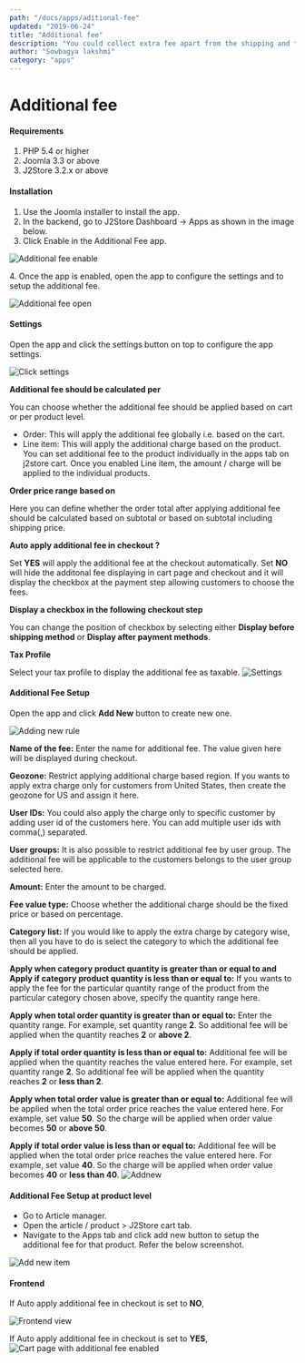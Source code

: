 ```yaml
---
path: "/docs/apps/aditional-fee"
updated: "2019-06-24"
title: "Additional fee"
description: "You could collect extra fee apart from the shipping and tax charges for your products using this extension."
author: "Sowbagya lakshmi"
category: "apps"
---
```

# Additional fee

#### Requirements

1. PHP 5.4 or higher
2. Joomla 3.3 or above
3. J2Store 3.2.x or above

#### Installation

1. Use the Joomla installer to install the app.
2. In the backend, go to J2Store Dashboard -> Apps as shown in the image below.
3. Click Enable in the Additional Fee app.

![Additional fee enable](../../images/apps/additional-fee/addfee_enable.png)

4\. Once the app is enabled, open the app to configure the settings and to setup the additional fee.

![Additional fee open](../../images/apps/additional-fee/addfee_open.png)

#### Settings

Open the app and click the settings button on top to configure the app settings.

![Click settings](../../images/apps/additional-fee/addfee_clicksettings.png)

**Additional fee should be calculated per**

You can choose whether the additional fee should be applied based on cart or per product level.

- Order: This will apply the additional fee globally i.e. based on the cart.
- Line item: This will apply the additional charge based on the product. You can set additional fee to the product individually in the apps tab on j2store cart. Once you enabled Line item, the amount / charge will be applied to the individual products.

**Order price range based on**

Here you can define whether the order total after applying additional fee should be calculated based on subtotal or based on subtotal including shipping price.

**Auto apply additional fee in checkout ?**

Set **YES** will apply the additional fee at the checkout automatically. Set **NO** will hide the additonal fee displaying in cart page and checkout and it will display the checkbox at the payment step allowing customers to choose the fees.

**Display a checkbox in the following checkout step**

You can change the position of checkbox by selecting either **Display before shipping method** or **Display after payment methods**.

**Tax Profile**

Select your tax profile to display the additional fee as taxable.
![Settings](../../images/apps/additional-fee/add-fee-settings.png)

#### Additional Fee Setup

Open the app and click **Add New** button to create new one.

![Adding new rule](../../images/apps/additional-fee/addfee_clickaddnew.png)

**Name of the fee:** Enter the name for additional fee. The value given here will be displayed during checkout.

**Geozone:** Restrict applying additional charge based region. If you wants to apply extra charge only for customers from United States, then create the geozone for US and assign it here.

**User IDs:** You could also apply the charge only to specific customer by adding user id of the customers here. You can add multiple user ids with comma(,) separated.

**User groups:** It is also possible to restrict additional fee by user group. The additional fee will be applicable to the customers belongs to the user group selected here.

**Amount:** Enter the amount to be charged.

**Fee value type:** Choose whether the additional charge should be the fixed price or based on percentage.

**Category list:** If you would like to apply the extra charge by category wise, then all you have to do is select the category to which the additional fee should be applied.

**Apply when category product quantity is greater than or equal to and Apply if category product quantity is less than or equal to:** If you wants to apply the fee for the particular quantity range of the product from the particular category chosen above, specify the quantity range here.

**Apply when total order quantity is greater than or equal to:** Enter the quantity range. For example, set quantity range **2**. So additional fee will be applied when the quantity reaches **2** or **above 2**.

**Apply if total order quantity is less than or equal to:** Additional fee will be applied when the quantity reaches the value entered here. For example, set quantity range **2**. So additional fee will be applied when the quantity reaches **2** or **less than 2**.

**Apply when total order value is greater than or equal to:** Additional fee will be applied when the total order price reaches the value entered here. For example, set value **50**. So the charge will be applied when order value becomes **50** or **above 50**.

**Apply if total order value is less than or equal to:** Additional fee will be applied when the total order price reaches the value entered here. For example, set value **40**. So the charge will be applied when order value becomes **40** or **less than 40**.
![Addnew](../../images/apps/additional-fee/addfee_new.png)

#### Additional Fee Setup at product level

- Go to Article manager.
- Open the article / product > J2Store cart tab.
- Navigate to the Apps tab and click add new button to setup the additional fee for that product. Refer the below screenshot.

![Add new item](../../images/apps/additional-fee/addfee_lineitem.png)

#### Frontend

If Auto apply additional fee in checkout is set to **NO**,

![Frontend view](../../images/apps/additional-fee/addfee_frontview.png)

If Auto apply additional fee in checkout is set to **YES**,
![Cart page with additional fee enabled](../../images/apps/additional-fee/addfee_front_cart.png)





